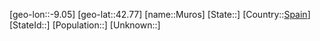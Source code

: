 ﻿---
location: [42.77,-9.05]
type: City
tags:
- geo/City


SpocWebEntityId: 32635
isDeleted: false
confidential: public

---
[geo-lon::-9.05]
[geo-lat::42.77]
[name::Muros]
[State::]
[Country::[Spain](geo/Continent/Europe/Spain.md)]
[StateId::]
[Population::]
[Unknown::]

